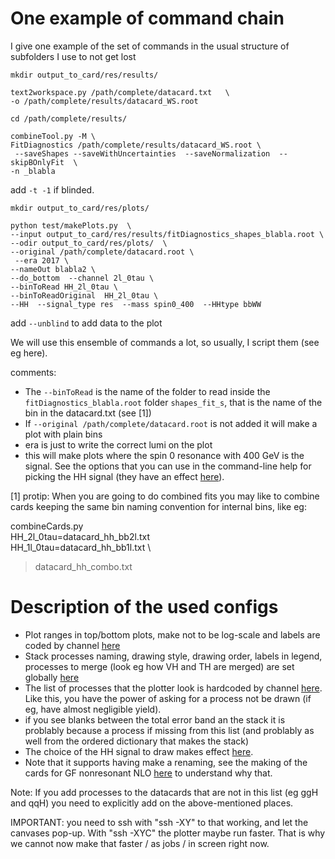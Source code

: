 # One example of command chain

I give one example of the set of commands in the usual structure of subfolders I use to not get lost

```
mkdir output_to_card/res/results/

text2workspace.py /path/complete/datacard.txt   \
-o /path/complete/results/datacard_WS.root
```

```
cd /path/complete/results/

combineTool.py -M \
FitDiagnostics /path/complete/results/datacard_WS.root \
 --saveShapes --saveWithUncertainties  --saveNormalization  --skipBOnlyFit  \
-n _blabla
```
add `-t -1` if blinded.

```
mkdir output_to_card/res/plots/

python test/makePlots.py  \
--input output_to_card/res/results/fitDiagnostics_shapes_blabla.root \
--odir output_to_card/res/plots/  \
--original /path/complete/datacard.root \
 --era 2017 \
--nameOut blabla2 \
--do_bottom  --channel 2l_0tau \
--binToRead HH_2l_0tau \
--binToReadOriginal  HH_2l_0tau \
--HH  --signal_type res  --mass spin0_400  --HHtype bbWW
```

add `--unblind` to add data to the plot

We will use this ensemble of commands a lot, so usually, I script them (see eg here).

comments:

- The `--binToRead` is the name of the folder to read inside the `fitDiagnostics_blabla.root` folder `shapes_fit_s`, that is the name of the bin in the datacard.txt (see [1])
- If `--original /path/complete/datacard.root` is not added it will make a plot with plain bins
- era is just to write the correct lumi on the plot
- this will make plots where the spin 0 resonance with 400 GeV is the signal. See the options that you can use in the command-line help for picking the HH signal (they have an effect [here](https://github.com/HEP-KBFI/CombineHarvester/blob/961f2b1a0a8ae002e3d7fd82fb523fa11fa97568/ttH_htt/configs/list_channels_HH.py#L57-L81)).

[1] protip: When you are going to do combined fits you may like to combine cards keeping the same bin naming convention for internal bins,
like eg:

combineCards.py \
HH_2l_0tau=datacard_hh_bb2l.txt \
HH_1l_0tau=datacard_hh_bb1l.txt \
> datacard_hh_combo.txt

# Description of the used configs

- Plot ranges in top/bottom plots, make not to be log-scale and labels are coded by channel [here](https://github.com/HEP-KBFI/CombineHarvester/blob/fd6a86d02f87b0746601c6850805f27c2bafed0d/ttH_htt/configs/plot_options_HH.py#L104-L129)
- Stack processes naming, drawing style, drawing order, labels in legend, processes to merge (look eg how VH and TH are merged) are set globally [here](https://github.com/HEP-KBFI/CombineHarvester/blob/fd6a86d02f87b0746601c6850805f27c2bafed0d/ttH_htt/configs/plot_options_HH.py#L104-L129)
- The list of processes that the plotter look is hardcoded by channel [here](https://github.com/HEP-KBFI/CombineHarvester/blob/ee10ff510cc31486704a4bf3b7ea1dd5821c15eb/ttH_htt/configs/list_channels_HH.py#L80-L92). Like this, you have the power of asking for a process not be drawn (if eg, have almost negligible yield).
 - if you see blanks between the total error band an the stack it is problably because a process if missing from this list (and problably as well from the ordered dictionary that makes the stack)
- The choice of the HH signal to draw makes effect [here](https://github.com/HEP-KBFI/CombineHarvester/blob/ee10ff510cc31486704a4bf3b7ea1dd5821c15eb/ttH_htt/configs/list_channels_HH.py#L80-L92).
 - Note that it supports having make a renaming, see the making of the cards for GF nonresonant NLO [here]() to understand why that.

Note: If you add processes to the datacards that are not in this list (eg ggH and qqH) you need to explicitly add on the above-mentioned places.

IMPORTANT: you need to ssh with "ssh -XY" to that working, and let the canvases pop-up. With "ssh -XYC" the plotter maybe run faster.
That is why we cannot now make that faster / as jobs / in screen right now.
